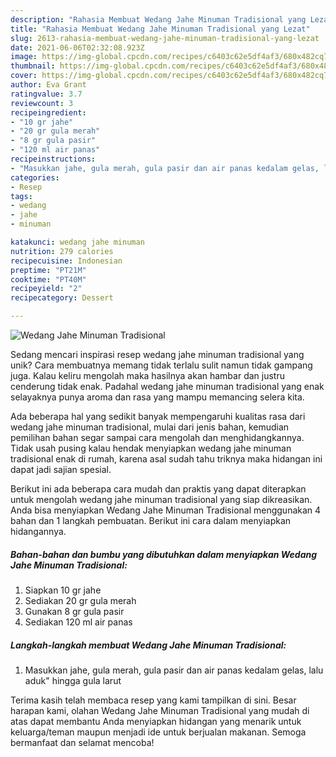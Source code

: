 ```yaml
---
description: "Rahasia Membuat Wedang Jahe Minuman Tradisional yang Lezat"
title: "Rahasia Membuat Wedang Jahe Minuman Tradisional yang Lezat"
slug: 2613-rahasia-membuat-wedang-jahe-minuman-tradisional-yang-lezat
date: 2021-06-06T02:32:08.923Z
image: https://img-global.cpcdn.com/recipes/c6403c62e5df4af3/680x482cq70/wedang-jahe-minuman-tradisional-foto-resep-utama.jpg
thumbnail: https://img-global.cpcdn.com/recipes/c6403c62e5df4af3/680x482cq70/wedang-jahe-minuman-tradisional-foto-resep-utama.jpg
cover: https://img-global.cpcdn.com/recipes/c6403c62e5df4af3/680x482cq70/wedang-jahe-minuman-tradisional-foto-resep-utama.jpg
author: Eva Grant
ratingvalue: 3.7
reviewcount: 3
recipeingredient:
- "10 gr jahe"
- "20 gr gula merah"
- "8 gr gula pasir"
- "120 ml air panas"
recipeinstructions:
- "Masukkan jahe, gula merah, gula pasir dan air panas kedalam gelas, lalu aduk&#34; hingga gula larut"
categories:
- Resep
tags:
- wedang
- jahe
- minuman

katakunci: wedang jahe minuman 
nutrition: 279 calories
recipecuisine: Indonesian
preptime: "PT21M"
cooktime: "PT40M"
recipeyield: "2"
recipecategory: Dessert

---
```



![Wedang Jahe Minuman Tradisional](https://img-global.cpcdn.com/recipes/c6403c62e5df4af3/680x482cq70/wedang-jahe-minuman-tradisional-foto-resep-utama.jpg)

Sedang mencari inspirasi resep wedang jahe minuman tradisional yang unik? Cara membuatnya memang tidak terlalu sulit namun tidak gampang juga. Kalau keliru mengolah maka hasilnya akan hambar dan justru cenderung tidak enak. Padahal wedang jahe minuman tradisional yang enak selayaknya punya aroma dan rasa yang mampu memancing selera kita.



Ada beberapa hal yang sedikit banyak mempengaruhi kualitas rasa dari wedang jahe minuman tradisional, mulai dari jenis bahan, kemudian pemilihan bahan segar sampai cara mengolah dan menghidangkannya. Tidak usah pusing kalau hendak menyiapkan wedang jahe minuman tradisional enak di rumah, karena asal sudah tahu triknya maka hidangan ini dapat jadi sajian spesial.


Berikut ini ada beberapa cara mudah dan praktis yang dapat diterapkan untuk mengolah wedang jahe minuman tradisional yang siap dikreasikan. Anda bisa menyiapkan Wedang Jahe Minuman Tradisional menggunakan 4 bahan dan 1 langkah pembuatan. Berikut ini cara dalam menyiapkan hidangannya.

<!--inarticleads1-->

##### Bahan-bahan dan bumbu yang dibutuhkan dalam menyiapkan Wedang Jahe Minuman Tradisional:

1. Siapkan 10 gr jahe
1. Sediakan 20 gr gula merah
1. Gunakan 8 gr gula pasir
1. Sediakan 120 ml air panas




<!--inarticleads2-->

##### Langkah-langkah membuat Wedang Jahe Minuman Tradisional:

1. Masukkan jahe, gula merah, gula pasir dan air panas kedalam gelas, lalu aduk&#34; hingga gula larut




Terima kasih telah membaca resep yang kami tampilkan di sini. Besar harapan kami, olahan Wedang Jahe Minuman Tradisional yang mudah di atas dapat membantu Anda menyiapkan hidangan yang menarik untuk keluarga/teman maupun menjadi ide untuk berjualan makanan. Semoga bermanfaat dan selamat mencoba!
